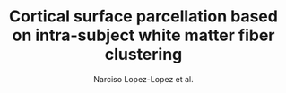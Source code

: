 ---
cat: gaia
subcat: ginkgo
bestof: false
author: Narciso Lopez-Lopez et al.
title: Cortical surface parcellation based on intra-subject white matter fiber clustering
year: 2019
type: inproceedings
url: https -//ieeexplore.ieee.org/document/8988066/
doi: 10.1109/CHILECON47746.2019.8988066
booktitle: 2019 IEEE CHILEAN Conference on Electrical, Electronics Engineering, Information and Communication Technologies (CHILECON)
---